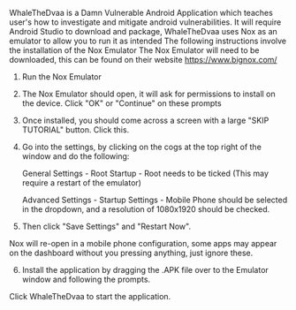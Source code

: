 WhaleTheDvaa is a Damn Vulnerable Android Application which teaches user's how to investigate and mitigate android vulnerabilities.
It will require Android Studio to download and package,
WhaleTheDvaa uses Nox as an emulator to allow you to run it as intended 
The following instructions involve the installation of the Nox Emulator
The Nox Emulator will need to be downloaded, this can be found on their website https://www.bignox.com/
																				
1. Run the Nox Emulator
																				
2. The Nox Emulator should open, it will ask for permissions to install on the device. Click "OK" or "Continue" on these prompts
																				
3. Once installed, you should come across a screen with a large "SKIP TUTORIAL" button. Click this.								
																				
4. Go into the settings, by clicking on the cogs at the top right of the window and do the following:								
																				
	General Settings - Root Startup - Root needs to be ticked (This may require a restart of the emulator)							
																				
	Advanced Settings - Startup Settings -  Mobile Phone should be selected in the dropdown, and a resolution of 1080x1920 should be checked.
																				
5. Then click "Save Settings" and "Restart Now".											
  
  Nox will re-open in a mobile phone configuration, some apps may appear on the dashboard without you pressing anything, just ignore these.
  
6. Install the application by dragging the .APK file over to the Emulator window and following the prompts.


Click WhaleTheDvaa to start the application.
